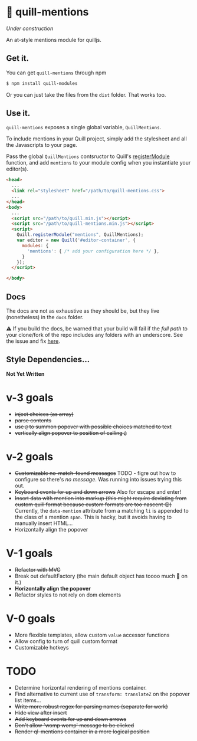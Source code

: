 # :construction: quill-mentions
_Under construction_

An at-style mentions module for quilljs.

## Get it.
You can get `quill-mentions` through npm
```bash
$ npm install quill-modules
```
Or you can just take the files from the `dist` folder. That works too.

## Use it.
`quill-mentions` exposes a single global variable, `QuillMentions`. 

To include mentions in your Quill project, simply add the stylesheet and all the Javascripts to your page.

Pass the global `QuillMentions` contsructor to Quill's [registerModule](http://quilljs.com/docs/api/#quillregistermodule) function, and add `mentions` to your module config when you instantiate your editor(s).

```html
<head>
  ...
  <link rel="stylesheet" href="/path/to/quill-mentions.css">
  ...
</head>
<body>
  ...
  <script src="/path/to/quill.min.js"></script>
  <script src="/path/to/quill-mentions.min.js"></script>
  <script>
    Quill.registerModule("mentions", QuillMentions);
    var editor = new Quill('#editor-container', {
      modules: {
        'mentions': { /* add your configuration here */ },
      }
    });
  </script>

</body>
```

## Docs

The docs are not as exhaustive as they should be, but they live (nonetheless) in the `docs` folder.

:warning: If you build the docs, be warned that your build will fail if the _full path_ to your clone/fork of the repo includes any folders with an underscore. See the issue and fix [here](https://github.com/brettimus/quill-mentions/issues/1).


## Style Dependencies...
**Not Yet Written**


# v-3 goals
* ~~inject choices (as array)~~
* ~~parse contents~~
* ~~use `@` to summon popover with possible choices matched to text~~
* ~~vertically align popover to position of calling `@`~~

# v-2 goals
* ~~Customizable no-match-found messages~~ TODO - figre out how to configure so there's _no message_. Was running into issues trying this out.
* ~~Keyboard events for up and down arrows~~ Also for escape and enter!
* ~~Insert data with mention into markup (this might require deviating from custom quill format because custom formats are too nascent :confused:)~~ Currently, the `data-mention` attribute from a matching `li` is appended to the class of a mention `span`. This is hacky, but it avoids having to manually insert HTML...
* Horizontally align the popover

# V-1 goals
* ~~Refactor with MVC~~
* Break out defaultFactory (the main default object has toooo much :shit: on it.)
* **Horizontally align the popover**
* Refactor styles to not rely on dom elements

# V-0 goals 
* More flexible templates, allow custom `value` accessor functions
* Allow config to turn of quill custom format
* Customizable hotkeys

# TODO
* Determine horizontal rendering of mentions container.
* Find alternative to current use of `transform: translateZ` on the popover list items...
* ~~Write more robust regex for parsing names (separate for work)~~
* ~~Hide view after insert~~
* ~~Add keyboard events for up and down arrows~~
* ~~Don't allow 'womp womp' message to be clicked~~
* ~~Render ql-mentions container in a more logical position~~
